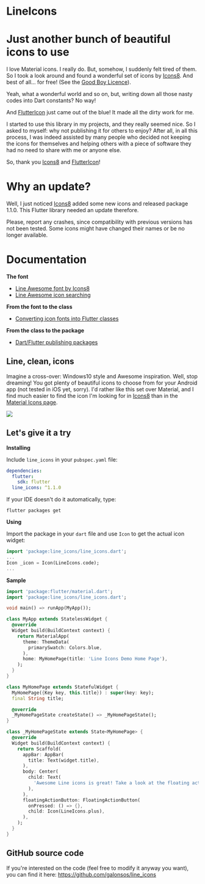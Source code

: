 # LineIcons

# Just another bunch of beautiful icons to use

I love Material icons. I really do. But, somehow, I suddenly felt tired of them. So I took a look around and found a wonderful set of icons by [Icons8](https://icons8.com/line-awesome). And best of all... for free! (See the [Good Boy Licence](https://icons8.com/good-boy-license/)).

Yeah, what a wonderful world and so on, but, writing down all those nasty codes into Dart constants? No way!

And [FlutterIcon](http://fluttericon.com/) just came out of the blue! It made all the dirty work for me.

I started to use this library in my projects, and they really seemed nice. So I asked to myself: why not publishing it for others to enjoy? After all, in all this process, I was indeed assisted by many people 
who decided not keeping the icons for themselves and helping others with a piece of software they had no need to share with me or anyone else.

So, thank you [Icons8](https://icons8.com/line-awesome) and [FlutterIcon](http://fluttericon.com/)!

# Why an update?

Well, I just noticed [Icons8](https://icons8.com/line-awesome) added some new icons and released package 1.1.0. This Flutter library needed an update therefore.

Please, report any crashes, since compatibility with previous versions has not been tested. Some icons might have changed their names or be no longer available.

# Documentation

**The font**

* [Line Awesome font by Icons8](https://icons8.com/line-awesome)
* [Line Awesome icon searching](https://icons8.com/line-awesome)

**From the font to the class**

* [Converting icon fonts into Flutter classes](http://fluttericon.com/)

**From the class to the package**

* [Dart/Flutter publishing packages](https://www.dartlang.org/tools/pub/publishing)

## Line, clean, icons

Imagine a cross-over: Windows10 style and Awesome inspiration. Well, stop dreaming! You got plenty of beautiful icons to choose from for your Android app (not tested in iOS yet, sorry). I'd rather like this set over Material, and I find much easier to find the icon I'm looking for in [Icons8](https://icons8.com/line-awesome) than in the [Material Icons page](https://material.io/tools/icons/?style=baseline).

[<img src="https://maxcdn.icons8.com/app/uploads/2016/01/line-vs-font-awesome-header-2.0.png" />](https://maxcdn.icons8.com/app/uploads/2016/01/line-vs-font-awesome-header-2.0.png)

## Let's give it a try

**Installing**

Include `line_icons` in your `pubspec.yaml` file:

```yaml
dependencies:
  flutter:
    sdk: flutter
  line_icons: ^1.1.0
```

If your IDE doesn't do it automatically, type:

`flutter packages get`

**Using**

Import the package in your `dart` file and use `Icon` to get the actual icon widget:

```dart
import 'package:line_icons/line_icons.dart';
...
Icon _icon = Icon(LineIcons.code);
...
```

**Sample**

```dart
import 'package:flutter/material.dart';
import 'package:line_icons/line_icons.dart';

void main() => runApp(MyApp());

class MyApp extends StatelessWidget {
  @override
  Widget build(BuildContext context) {
    return MaterialApp(
      theme: ThemeData(
        primarySwatch: Colors.blue,
      ),
      home: MyHomePage(title: 'Line Icons Demo Home Page'),
    );
  }
}

class MyHomePage extends StatefulWidget {
  MyHomePage({Key key, this.title}) : super(key: key);
  final String title;

  @override
  _MyHomePageState createState() => _MyHomePageState();
}

class _MyHomePageState extends State<MyHomePage> {
  @override
  Widget build(BuildContext context) {
    return Scaffold(
      appBar: AppBar(
        title: Text(widget.title),
      ),
      body: Center(
        child: Text(
          'Awesome Line icons is great! Take a look at the floating action button :)',
        ),
      ),
      floatingActionButton: FloatingActionButton(
        onPressed: () => {},
        child: Icon(LineIcons.plus),
      ),
    );
  }
}
```

## GitHub source code

If you're interested on the code (feel free to modify it anyway you want), you can find it here: https://github.com/galonsos/line_icons
